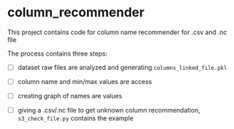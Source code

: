 # column_recommender
This project contains code for column name recommender for .csv and .nc file

The process contains three steps:

- [ ] dataset raw files are analyzed and generating `columns_linked_file.pkl`

- [ ] column name and min/max values are access

- [ ] creating graph of names are values

- [ ] giving a .csv/.nc file to get unknown column recommendation, `s3_check_file.py` contains the example
